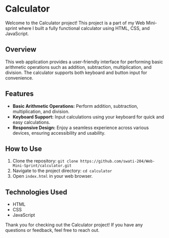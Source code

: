 # Calculator
Welcome to the Calculator project! This project is a part of my Web Mini-sprint where I built a fully functional calculator using HTML, CSS, and JavaScript.

## Overview

This web application provides a user-friendly interface for performing basic arithmetic operations such as addition, subtraction, multiplication, and division. The calculator supports both keyboard and button input for convenience.

## Features

- **Basic Arithmetic Operations:** Perform addition, subtraction, multiplication, and division.
- **Keyboard Support:** Input calculations using your keyboard for quick and easy calculations.
- **Responsive Design:** Enjoy a seamless experience across various devices, ensuring accessibility and usability.

## How to Use

1. Clone the repository: `git clone https://github.com/swati-204/Web-Mini-Sprint/calculator.git`
2. Navigate to the project directory: `cd calculator`
3. Open `index.html` in your web browser.

## Technologies Used

- HTML
- CSS
- JavaScript

Thank you for checking out the Calculator project! If you have any questions or feedback, feel free to reach out.
